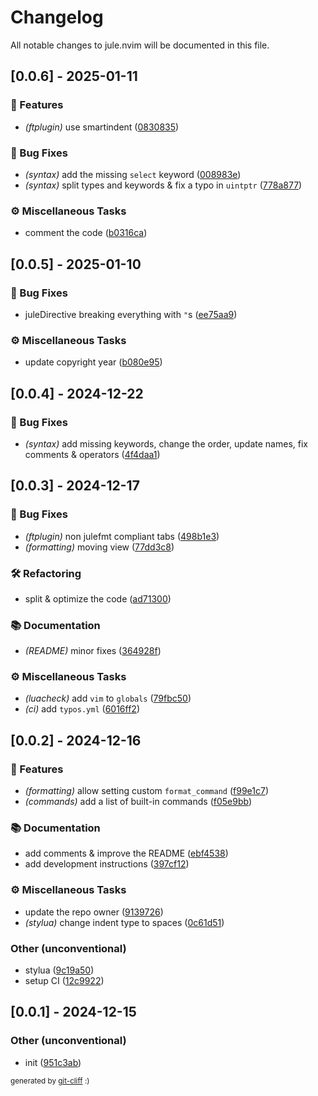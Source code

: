 # Changelog

All notable changes to jule.nvim will be documented in this file.

## [0.0.6] - 2025-01-11

### 🚀 Features

- *(ftplugin)* use smartindent ([0830835](https://github.com/julelang/jule.nvim/commit/083083513a86e91c9917c5581e4f8fbdd60190fe))

### 🐛 Bug Fixes

- *(syntax)* add the missing `select` keyword ([008983e](https://github.com/julelang/jule.nvim/commit/008983e6b1c8c6dff780432d3ec947438ddb1750))
- *(syntax)* split types and keywords & fix a typo in `uintptr` ([778a877](https://github.com/julelang/jule.nvim/commit/778a87700c6a73d3f49dab2853826f47a28dc6a5))

### ⚙️ Miscellaneous Tasks

- comment the code ([b0316ca](https://github.com/julelang/jule.nvim/commit/b0316ca4c7dc2266cfe4baae2d580fb61d85acc5))

## [0.0.5] - 2025-01-10

### 🐛 Bug Fixes

- juleDirective breaking everything with `"`s ([ee75aa9](https://github.com/julelang/jule.nvim/commit/ee75aa9be500fc7bde2ebac39d3c8ea3913b2d4c))

### ⚙️ Miscellaneous Tasks

- update copyright year ([b080e95](https://github.com/julelang/jule.nvim/commit/b080e951a837fd22008a30c1a8b12c85352375f3))

## [0.0.4] - 2024-12-22

### 🐛 Bug Fixes

- *(syntax)* add missing keywords, change the order, update names, fix comments & operators ([4f4daa1](https://github.com/julelang/jule.nvim/commit/4f4daa1fed77d25f9922ed33e7ca2c1374ee1eaa))

## [0.0.3] - 2024-12-17

### 🐛 Bug Fixes

- *(ftplugin)* non julefmt compliant tabs ([498b1e3](https://github.com/julelang/jule.nvim/commit/498b1e312dc7334d554d0f4b0233013428fb0642))
- *(formatting)* moving view ([77dd3c8](https://github.com/julelang/jule.nvim/commit/77dd3c8a8727e19158686b9fd6dbca9bf64ca545))

### 🛠️ Refactoring

- split & optimize the code ([ad71300](https://github.com/julelang/jule.nvim/commit/ad7130081425f6b454f5b375b0aa716876a4fa1a))

### 📚 Documentation

- *(README)* minor fixes ([364928f](https://github.com/julelang/jule.nvim/commit/364928f808a2cf2d0de3073c35029cf9a2c404da))

### ⚙️ Miscellaneous Tasks

- *(luacheck)* add `vim` to `globals` ([79fbc50](https://github.com/julelang/jule.nvim/commit/79fbc50e93575f3117b81da76d3c5ddf25e0bd71))
- *(ci)* add `typos.yml` ([6016ff2](https://github.com/julelang/jule.nvim/commit/6016ff2561cc44e1181ca9d46cf945555f245851))

## [0.0.2] - 2024-12-16

### 🚀 Features

- *(formatting)* allow setting custom `format_command` ([f99e1c7](https://github.com/julelang/jule.nvim/commit/f99e1c7cec5bef8a017b83b6cf05be1b900211c2))
- *(commands)* add a list of built-in commands ([f05e9bb](https://github.com/julelang/jule.nvim/commit/f05e9bb463ce522505c694c1bc4bbbee19af8e85))

### 📚 Documentation

- add comments & improve the README ([ebf4538](https://github.com/julelang/jule.nvim/commit/ebf4538e36d74059cab43405c6c053a3e7457732))
- add development instructions ([397cf12](https://github.com/julelang/jule.nvim/commit/397cf121b65c7d240a45d06b4f89ad9e82eb7a72))

### ⚙️ Miscellaneous Tasks

- update the repo owner ([9139726](https://github.com/julelang/jule.nvim/commit/91397265c7749c8592282cccbc403ba8d9ca6bd7))
- *(stylua)* change indent type to spaces ([0c61d51](https://github.com/julelang/jule.nvim/commit/0c61d51dce4e134f55d1f95b7627055c12d9fbe7))

### Other (unconventional)

- stylua ([9c19a50](https://github.com/julelang/jule.nvim/commit/9c19a5035ed09bb08e497b4e4736e6d5c947923f))
- setup CI ([12c9922](https://github.com/julelang/jule.nvim/commit/12c99226e95c0ca9e3af855888990ef840356b40))

## [0.0.1] - 2024-12-15

### Other (unconventional)

- init ([951c3ab](https://github.com/julelang/jule.nvim/commit/951c3abe63e02d81e33b3d51cb4e20414c661ed4))

<sub>generated by [git-cliff](https://github.com/orhun/git-cliff) :)</sub>
